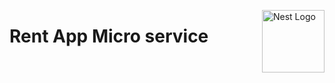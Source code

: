 <div style="display: flex; justify-content: space-between;">
<h1>Rent App Micro service</h1>
<p>
  <a href="http://nestjs.com/" target="blank"><img src="https://nestjs.com/img/logo_text.svg" width="100" alt="Nest Logo" /></a>
</p>
</div>
